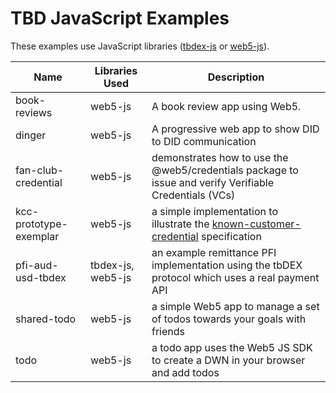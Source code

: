 # TBD JavaScript Examples

These examples use JavaScript libraries ([tbdex-js](https://github.com/TBD54566975/tbdex-js) or [web5-js](https://github.com/TBD54566975/web5-js)).

| Name                   | Libraries Used | Description |
|------------------------|---------|-------------|
| book-reviews           | web5-js | A book review app using Web5. |
| dinger                 | web5-js | A progressive web app to show DID to DID communication |
| fan-club-credential    | web5-js | demonstrates how to use the @web5/credentials package to issue and verify Verifiable Credentials (VCs) |
| kcc-prototype-exemplar | web5-js | a simple implementation to illustrate the [known-customer-credential](https://github.com/TBD54566975/known-customer-credential) specification |
| pfi-aud-usd-tbdex      | tbdex-js, web5-js |  an example remittance PFI implementation using the tbDEX protocol which uses a real payment API |
| shared-todo            | web5-js  | a simple Web5 app to manage a set of todos towards your goals with friends |
| todo                   | web5-js  | a todo app uses the Web5 JS SDK to create a DWN in your browser and add todos |
